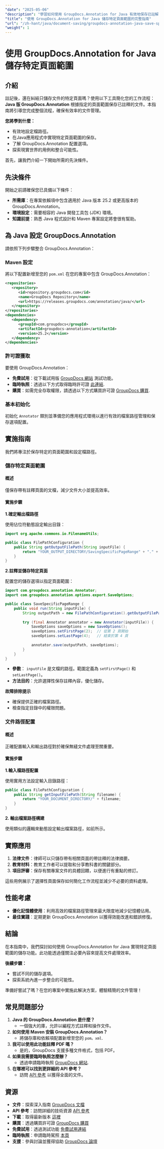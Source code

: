 ```yaml
---
"date": "2025-05-06"
"description": "學習如何使用 GroupDocs.Annotation for Java 有效地保存已註解的文件頁面範圍。本教程涵蓋設定、實作和實際應用。"
"title": "使用 GroupDocs.Annotation for Java 儲存特定頁面範圍的完整指南"
"url": "/zh-hant/java/document-saving/groupdocs-annotation-java-save-specific-page-range/"
"weight": 1
---
```


# 使用 GroupDocs.Annotation for Java 儲存特定頁面範圍

## 介紹

註記後，還在糾結只儲存文件的特定頁面嗎？使用以下工具簡化您的工作流程： **Java 版 GroupDocs.Annotation** 根據指定的頁面範圍保存已註釋的文件。本指南將引導您完成整個流程，確保有效率的文件管理。

**您將學到什麼：**
- 有效地設定檔路徑。
- 在Java應用程式中實現特定頁面範圍的保存。
- 了解 GroupDocs.Annotation 配置選項。
- 探索現實世界的用例和整合可能性。

首先，讓我們介紹一下開始所需的先決條件。

## 先決條件

開始之前請確保您已具備以下條件：

- **所需庫**：在專案依賴項中包含適用於 Java 版本 25.2 或更高版本的 GroupDocs.Annotation。
- **環境設定**：需要相容的 Java 開發工具包 (JDK) 環境。
- **知識前提**：熟悉 Java 程式設計和 Maven 專案設定將會很有幫助。

## 為 Java 設定 GroupDocs.Annotation

請依照下列步驟整合 GroupDocs.Annotation：

### Maven 設定

將以下配置新增至您的 `pom.xml` 在您的專案中包含 GroupDocs.Annotation：

```xml
<repositories>
   <repository>
      <id>repository.groupdocs.com</id>
      <name>GroupDocs Repository</name>
      <url>https://releases.groupdocs.com/annotation/java/</url>
   </repository>
</repositories>
<dependencies>
   <dependency>
      <groupId>com.groupdocs</groupId>
      <artifactId>groupdocs-annotation</artifactId>
      <version>25.2</version>
   </dependency>
</dependencies>
```

### 許可證獲取

要使用 GroupDocs.Annotation：
- **免費試用**：從下載試用版 [GroupDocs 網站](https://releases.groupdocs.com/annotation/java/) 測試功能。
- **臨時執照**：透過以下方式取得臨時許可證 [此連結](https://purchase。groupdocs.com/temporary-license/).
- **購買**：如需完全存取權限，請透過以下方式購買許可證 [GroupDocs 購買](https://purchase。groupdocs.com/buy).

### 基本初始化

初始化 `Annotator` 類別並準備您的應用程式環境以進行有效的檔案路徑管理和保存選項配置。

## 實施指南

我們將專注於保存特定的頁面範圍和設定檔路徑。

### 儲存特定頁面範圍

#### 概述
僅保存帶有註釋頁面的文檔，減少文件大小並提高效率。 

#### 實施步驟

**1.確定輸出檔路徑**

使用佔位符動態設定輸出目錄：

```java
import org.apache.commons.io.FilenameUtils;

public class FilePathConfiguration {
    public String getOutputFilePath(String inputFile) {
        return "YOUR_OUTPUT_DIRECTORY/SavingSpecificPageRange" + "." + FilenameUtils.getExtension(inputFile);
    }
}
```

**2.註釋並儲存特定頁面**

配置您的儲存選項以指定頁面範圍：

```java
import com.groupdocs.annotation.Annotator;
import com.groupdocs.annotation.options.export.SaveOptions;

public class SaveSpecificPageRange {
    public void run(String inputFile) {
        String outputPath = new FilePathConfiguration().getOutputFilePath(inputFile);
        
        try (final Annotator annotator = new Annotator(inputFile)) {
            SaveOptions saveOptions = new SaveOptions();
            saveOptions.setFirstPage(2);  // 從第 2 頁開始
            saveOptions.setLastPage(4);   // 結束於第 4 頁
            
            annotator.save(outputPath, saveOptions);
        }
    }
}
```

- **參數**： `inputFile` 是文檔的路徑。範圍定義為 `setFirstPage()` 和 `setLastPage()`。
- **方法目的**：允許選擇性保存註釋內容，優化儲存。

**故障排除提示**
- 確保提供正確的檔案路徑。
- 檢查指定目錄中的權限問題。

### 文件路徑配置

#### 概述
正確配置輸入和輸出路徑對於確保無縫文件處理至關重要。

#### 實施步驟

**1.輸入檔路徑配置**

使用實用方法設定輸入目錄路徑：

```java
public class FilePathConfiguration {
    public String getInputFilePath(String filename) {
        return "YOUR_DOCUMENT_DIRECTORY/" + filename;
    }
}
```

**2. 輸出檔案路徑構建**

使用類似的邏輯來動態設定輸出檔案路徑，如前所示。

## 實際應用

1. **法律文件**：律師可以只儲存帶有相關頁面的帶註釋的法律摘要。
2. **教育材料**：教育工作者可以提取和分享教科書的關鍵部分。
3. **項目評審**：保存有關專案文件的具體回饋，以便進行有重點的修訂。

這些用例展示了選擇性頁面保存如何簡化工作流程並減少不必要的資料處理。

## 性能考慮

- **優化記憶體使用**：利用高效的檔案路徑管理來最大限度地減少記憶體佔用。
- **最佳實踐**：定期更新 GroupDocs.Annotation 以獲得效能改進和錯誤修復。

## 結論

在本指南中，我們探討如何使用 GroupDocs.Annotation for Java 實現特定頁面範圍的儲存功能。此功能透過僅關注必要內容來提高文件處理效率。 

**後續步驟：**
- 嘗試不同的儲存選項。
- 探索系統內進一步整合的可能性。

準備好嘗試了嗎？在您的專案中實施此解決方案，體驗精簡的文件管理！

## 常見問題部分

1. **Java 的 GroupDocs.Annotation 是什麼？**
   - 一個強大的庫，允許以編程方式註釋和操作文件。
2. **如何使用 Maven 安裝 GroupDocs.Annotation？**
   - 將儲存庫和依賴項配置新增至您的 `pom。xml`.
3. **我可以使用此功能註釋 PDF 嗎？**
   - 是的，GroupDocs 支援多種文件格式，包括 PDF。
4. **如果我需要臨時執照怎麼辦？**
   - 透過申請臨時執照 [GroupDocs 網站](https://purchase。groupdocs.com/temporary-license/).
5. **在哪裡可以找到更詳細的 API 參考？**
   - 訪問 [API 參考](https://reference.groupdocs.com/annotation/java/) 以獲得全面的文件。

## 資源

- **文件**：探索深入指南 [GroupDocs 文檔](https://docs.groupdocs.com/annotation/java/)
- **API 參考**：訪問詳細的技術資源 [API 參考](https://reference.groupdocs.com/annotation/java/)
- **下載**：取得最新版本 [這裡](https://releases.groupdocs.com/annotation/java/)
- **購買**：透過購買許可證 [GroupDocs 購買](https://purchase.groupdocs.com/buy)
- **免費試用**：透過測試功能 [免費試用連結](https://releases.groupdocs.com/annotation/java/)
- **臨時執照**：申請臨時駕照 [本頁](https://purchase.groupdocs.com/temporary-license/)
- **支援**：參與討論並獲得協助 [GroupDocs 論壇](https://forum.groupdocs.com/c/annotation/)